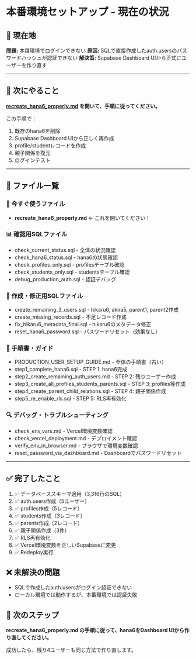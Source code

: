 # 本番環境セットアップ - 現在の状況

## 📍 現在地

**問題:** 本番環境でログインできない
**原因:** SQLで直接作成したauth.usersのパスワードハッシュが認証できない
**解決策:** Supabase Dashboard UIから正式にユーザーを作り直す

---

## 🎯 次にやること

**[recreate_hana6_properly.md](recreate_hana6_properly.md) を開いて、手順に従ってください。**

この手順で：
1. 既存のhana6を削除
2. Supabase Dashboard UIから正しく再作成
3. profile/studentレコードを作成
4. 親子関係を復元
5. ログインテスト

---

## 📁 ファイル一覧

### 🔴 今すぐ使うファイル
- **recreate_hana6_properly.md** ← これを開いてください！

### 📊 確認用SQLファイル
- check_current_status.sql - 全体の状況確認
- check_hana6_status.sql - hana6の状態確認
- check_profiles_only.sql - profilesテーブル確認
- check_students_only.sql - studentsテーブル確認
- debug_production_auth.sql - 認証デバッグ

### 🔧 作成・修正用SQLファイル
- create_remaining_3_users.sql - hikaru6, akira5, parent1, parent2作成
- create_missing_records.sql - 不足レコード作成
- fix_hikaru6_metadata_final.sql - hikaru6のメタデータ修正
- reset_hana6_password.sql - パスワードリセット（効果なし）

### 📖 手順書・ガイド
- PRODUCTION_USER_SETUP_GUIDE.md - 全体の手順書（古い）
- step1_complete_hana6.sql - STEP 1: hana6完成
- step2_create_remaining_auth_users.md - STEP 2: 残りユーザー作成
- step3_create_all_profiles_students_parents.sql - STEP 3: profiles等作成
- step4_create_parent_child_relations.sql - STEP 4: 親子関係作成
- step5_re_enable_rls.sql - STEP 5: RLS再有効化

### 🔍 デバッグ・トラブルシューティング
- check_env_vars.md - Vercel環境変数確認
- check_vercel_deployment.md - デプロイメント確認
- verify_env_in_browser.md - ブラウザで環境変数確認
- reset_password_via_dashboard.md - Dashboardでパスワードリセット

---

## ✅ 完了したこと

1. ✅ データベーススキーマ適用（3,316行のSQL）
2. ✅ auth.users作成（5ユーザー）
3. ✅ profiles作成（5レコード）
4. ✅ students作成（3レコード）
5. ✅ parents作成（2レコード）
6. ✅ 親子関係作成（3件）
7. ✅ RLS再有効化
8. ✅ Vercel環境変数を正しいSupabaseに変更
9. ✅ Redeploy実行

## ❌ 未解決の問題

- SQLで作成したauth.usersがログイン認証できない
- ローカル環境では動作するが、本番環境では認証失敗

## 🔄 次のステップ

**recreate_hana6_properly.md の手順に従って、hana6をDashboard UIから作り直してください。**

成功したら、残り4ユーザーも同じ方法で作り直します。
